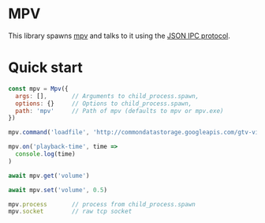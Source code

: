 # MPV

This library spawns [mpv](https://mpv.io) and talks to it using the [JSON IPC protocol](https://mpv.io/manual/master/#json-ipc).

# Quick start

```js
const mpv = Mpv({
  args: [],       // Arguments to child_process.spawn,
  options: {}     // Options to child_process.spawn,
  path: 'mpv'     // Path of mpv (defaults to mpv or mpv.exe)
})

mpv.command('loadfile', 'http://commondatastorage.googleapis.com/gtv-videos-bucket/sample/BigBuckBunny.mp4')

mpv.on('playback-time', time =>
  console.log(time)
)

await mpv.get('volume')

await mpv.set('volume', 0.5)

mpv.process       // process from child_process.spawn
mpv.socket        // raw tcp socket
```
